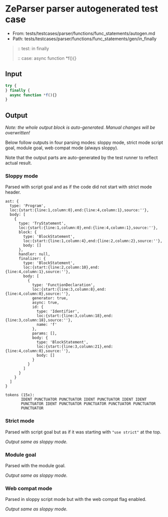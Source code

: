 # ZeParser parser autogenerated test case

- From: tests/testcases/parser/functions/func_statements/autogen.md
- Path: tests/testcases/parser/functions/func_statements/gen/in_finally

> :: test: in finally
>
> :: case: async function *f(){}

## Input


`````js
try {
} finally {
  async function *f(){}
}
`````

## Output

_Note: the whole output block is auto-generated. Manual changes will be overwritten!_

Below follow outputs in four parsing modes: sloppy mode, strict mode script goal, module goal, web compat mode (always sloppy).

Note that the output parts are auto-generated by the test runner to reflect actual result.

### Sloppy mode

Parsed with script goal and as if the code did not start with strict mode header.

`````
ast: {
  type: 'Program',
  loc:{start:{line:1,column:0},end:{line:4,column:1},source:''},
  body: [
    {
      type: 'TryStatement',
      loc:{start:{line:1,column:0},end:{line:4,column:1},source:''},
      block: {
        type: 'BlockStatement',
        loc:{start:{line:1,column:4},end:{line:2,column:2},source:''},
        body: []
      },
      handler: null,
      finalizer: {
        type: 'BlockStatement',
        loc:{start:{line:2,column:10},end:{line:4,column:1},source:''},
        body: [
          {
            type: 'FunctionDeclaration',
            loc:{start:{line:3,column:8},end:{line:4,column:0},source:''},
            generator: true,
            async: true,
            id: {
              type: 'Identifier',
              loc:{start:{line:3,column:18},end:{line:3,column:18},source:''},
              name: 'f'
            },
            params: [],
            body: {
              type: 'BlockStatement',
              loc:{start:{line:3,column:21},end:{line:4,column:0},source:''},
              body: []
            }
          }
        ]
      }
    }
  ]
}

tokens (15x):
       IDENT PUNCTUATOR PUNCTUATOR IDENT PUNCTUATOR IDENT IDENT
       PUNCTUATOR IDENT PUNCTUATOR PUNCTUATOR PUNCTUATOR PUNCTUATOR
       PUNCTUATOR
`````

### Strict mode

Parsed with script goal but as if it was starting with `"use strict"` at the top.

_Output same as sloppy mode._

### Module goal

Parsed with the module goal.

_Output same as sloppy mode._

### Web compat mode

Parsed in sloppy script mode but with the web compat flag enabled.

_Output same as sloppy mode._
